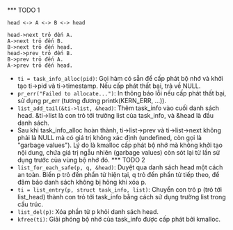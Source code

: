 *** TODO 1
```text
head <-> A <-> B <-> head

head->next trỏ đến A.
A->next trỏ đến B.
B->next trỏ đến head.
head->prev trỏ đến B.
B->prev trỏ đến A.
A->prev trỏ đến head.

```
- `ti = task_info_alloc(pid)`: Gọi hàm có sẵn để cấp phát bộ nhớ và khởi tạo ti->pid và ti->timestamp. Nếu cấp phát thất bại, trả về NULL.
- `pr_err("Failed to allocate...")`: In thông báo lỗi nếu cấp phát thất bại, sử dụng pr_err (tương đương printk(KERN_ERR, ...)).
- `list_add_tail(&ti->list, &head)`: Thêm task_info vào cuối danh sách head. &ti->list là con trỏ tới trường list của task_info, và &head là đầu danh sách.
- Sau khi task_info_alloc hoàn thành, ti->list->prev và ti->list->next không phải là NULL mà có giá trị không xác định (undefined, còn gọi là "garbage values"). Lý do là kmalloc cấp phát bộ nhớ mà không khởi tạo nội dung, 
chứa giá trị ngẫu nhiên (garbage values) còn sót lại từ lần sử dụng trước của vùng bộ nhớ đó.
*** TODO 2
- `list_for_each_safe(p, q, &head)`: Duyệt qua danh sách head một cách an toàn. Biến p trỏ đến phần tử hiện tại, q trỏ đến phần tử tiếp theo, để đảm bảo danh sách không bị hỏng khi xóa p.
- `ti = list_entry(p, struct task_info, list)`: Chuyển con trỏ p (trỏ tới list_head) thành con trỏ tới task_info bằng cách sử dụng trường list trong cấu trúc.
- `list_del(p)`: Xóa phần tử p khỏi danh sách head.
- `kfree(ti)`: Giải phóng bộ nhớ của task_info được cấp phát bởi kmalloc.